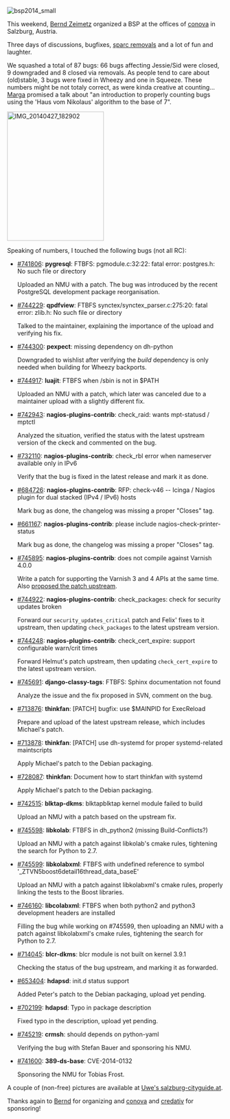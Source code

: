 <html><body><p><img src="/wp-content/uploads/2014/04/bsp2014_small.png" alt="bsp2014_small" class="aligncenter size-medium wp-image-1295"></p>



<p>This weekend, <a href="http://bzed.de/">Bernd Zeimetz</a> organized a BSP at the offices of <a href="https://www.conova.com/">conova</a> in Salzburg, Austria.

Three days of discussions, bugfixes, <a href="https://lists.debian.org/debian-devel-announce/2014/04/msg00012.html">sparc removals</a> and a lot of fun and laughter.</p>



<p>We squashed a total of 87 bugs: 66 bugs affecting Jessie/Sid were closed, 9 downgraded and 8 closed via removals. As people tend to care about (old)stable, 3 bugs were fixed in Wheezy and one in Squeeze. These numbers might be not totaly correct, as were kinda creative at counting... <a href="http://www.marga.com.ar/blog/">Marga</a> promised a talk about "an introduction to properly counting bugs using the 'Haus vom Nikolaus' algorithm to the base of 7".</p>



<p><a href="/wp-content/uploads/2014/04/IMG_20140427_182902.jpg"><img src="/wp-content/uploads/2014/04/IMG_20140427_182902-225x300.jpg" alt="IMG_20140427_182902" width="225" height="300" class="aligncenter size-medium wp-image-1294"></a></p>



<p>Speaking of numbers, I touched the following bugs (not all RC):</p>



<ul>

<li><a href="http://bugs.debian.org/741806">#741806</a>: <strong>pygresql</strong>: FTBFS: pgmodule.c:32:22: fatal error: postgres.h: No such file or directory<br>

Uploaded an NMU with a patch. The bug was introduced by the recent PostgreSQL development package reorganisation.</li>

<li><a href="http://bugs.debian.org/744229">#744229</a>: <strong>qpdfview</strong>: FTBFS synctex/synctex_parser.c:275:20: fatal error: zlib.h: No such file or directory<br>

Talked to the maintainer, explaining the importance of the upload and verifying his fix.</li>

<li><a href="http://bugs.debian.org/744300">#744300</a>: <strong>pexpect</strong>: missing dependency on dh-python<br>

Downgraded to wishlist after verifying the <em>build</em> dependency is only needed when building for Wheezy backports.</li>

<li><a href="http://bugs.debian.org/744917">#744917</a>: <strong>luajit</strong>: FTBFS when /sbin is not in $PATH<br>

Uploaded an NMU with a patch, which later was canceled due to a maintainer upload with a slightly different fix.</li>

<li><a href="http://bugs.debian.org/742943">#742943</a>: <strong>nagios-plugins-contrib</strong>: check_raid: wants mpt-statusd / mptctl<br>

Analyzed the situation, verified the status with the latest upstream version of the ckeck and commented on the bug.</li>

<li><a href="http://bugs.debian.org/732110">#732110</a>: <strong>nagios-plugins-contrib</strong>: check_rbl error when nameserver available only in IPv6<br>

Verify that the bug is fixed in the latest release and mark it as done.</li>

<li><a href="http://bugs.debian.org/684726">#684726</a>: <strong>nagios-plugins-contrib</strong>: RFP: check-v46 -- Icinga / Nagios plugin for dual stacked (IPv4 / IPv6) hosts<br>

Mark bug as done, the changelog was missing a proper "Closes" tag.</li>

<li><a href="http://bugs.debian.org/661167">#661167</a>: <strong>nagios-plugins-contrib</strong>: please include nagios-check-printer-status<br>

Mark bug as done, the changelog was missing a proper "Closes" tag.</li>

<li><a href="http://bugs.debiab.org/745895">#745895</a>: <strong>nagios-plugins-contrib</strong>: does not compile against Varnish 4.0.0<br>

Write a patch for supporting the Varnish 3 and 4 APIs at the same time. Also <a href="https://github.com/varnish/varnish-nagios/pull/3">proposed the patch upstream</a>.</li>

<li><a href="http://bugs.debian.org/744922">#744922</a>: <strong>nagios-plugins-contrib</strong>: check_packages: check for security updates broken<br>

Forward our <code>security_updates_critical</code> patch and Felix' fixes to it upstream, then updating <code>check_packages</code> to the latest upstream version.</li>

<li><a href="http://bugs.debian.org/744248">#744248</a>: <strong>nagios-plugins-contrib</strong>: check_cert_expire: support configurable warn/crit times<br>

Forward Helmut's patch upstream, then updating <code>check_cert_expire</code> to the latest upstream version.</li>

<li><a href="http://bugs.debian.org/745691">#745691</a>: <strong>django-classy-tags</strong>: FTBFS: Sphinx documentation not found<br>

Analyze the issue and the fix proposed in SVN, comment on the bug.</li>

<li><a href="http://bugs.debian.org/713876">#713876</a>: <strong>thinkfan</strong>: [PATCH] bugfix: use $MAINPID for ExecReload<br>

Prepare and upload of the latest upstream release, which includes Michael's patch.</li>

<li><a href="http://bugs.debian.org/713878">#713878</a>: <strong>thinkfan</strong>: [PATCH] use dh-systemd for proper systemd-related maintscripts<br>

Apply Michael's patch to the Debian packaging.</li>

<li><a href="http://bugs.debian.org/728087">#728087</a>: <strong>thinkfan</strong>: Document how to start thinkfan with systemd<br>

Apply Michael's patch to the Debian packaging.</li>

<li><a href="http://bugs.debian.org/742515">#742515</a>: <strong>blktap-dkms</strong>: blktapblktap kernel module failed to build<br>

Upload an NMU with a patch based on the upstream fix.</li>

<li><a href="http://bugs.debian.org/745598">#745598</a>: <strong>libkolab</strong>: FTBFS in dh_python2 (missing Build-Conflicts?)<br>

Upload an NMU with a patch against libkolab's cmake rules, tightening the search for Python to 2.7.</li>

<li><a href="http://bugs.debian.org/745599">#745599</a>: <strong>libkolabxml</strong>: FTBFS with undefined reference to symbol '_ZTVN5boost6detail16thread_data_baseE'<br>

Upload an NMU with a patch against libkolabxml's cmake rules, properly linking the tests to the Boost libraries.</li>

<li><a href="http://bugs.debian.org/746160">#746160</a>: <strong>libcolabxml</strong>: FTBFS when both python2 and python3 development headers are installed<br>

Filling the bug while working on #745599, then uploading an NMU with a patch against libkolabxml's cmake rules, tightening the search for Python to 2.7.</li>

<li><a href="http://bugs.debian.org/714045">#714045</a>: <strong>blcr-dkms</strong>: blcr module is not built on kernel 3.9.1<br>

Checking the status of the bug upstream, and marking it as forwarded.</li>

<li><a href="http://bugs.debian.org/653404">#653404</a>: <strong>hdapsd</strong>: init.d status support<br>

Added Peter's patch to the Debian packaging, upload yet pending.  </li>

<li><a href="http://bugs.debian.org/702199">#702199</a>: <strong>hdapsd</strong>: Typo in package description<br>

Fixed typo in the description, upload yet pending.</li>

<li><a href="http://bugs.debian.org/745219">#745219</a>: <strong>crmsh</strong>: should depends on python-yaml<br>

Verifying the bug with Stefan Bauer and sponsoring his NMU.</li>

<li><a href="http://bugs.debian.org/741600">#741600</a>: <strong>389-ds-base</strong>: CVE-2014-0132<br>

Sponsoring the NMU for Tobias Frost.</li>

</ul>



<p>A couple of (non-free) pictures are available at <a href="http://www.salzburg-cityguide.at/de/news/detail/backflash/debian-bug-squashing-party-2014_203624">Uwe's salzburg-cityguide.at</a>.</p>



<p>Thanks again to <a href="http://bzed.de/">Bernd</a> for organizing and <a href="https://www.conova.com/">conova</a> and <a href="http://www.credativ.de">credativ</a> for sponsoring!</p>

</body></html>